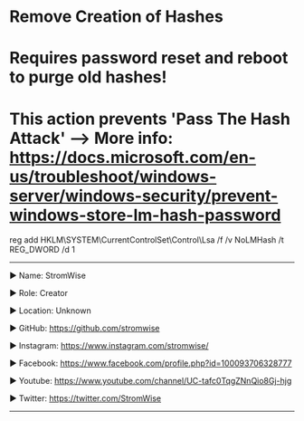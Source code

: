 # Remove Creation of Hashes
# Requires password reset and reboot to purge old hashes!
# This action prevents 'Pass The Hash Attack' --> More info: https://docs.microsoft.com/en-us/troubleshoot/windows-server/windows-security/prevent-windows-store-lm-hash-password

reg add HKLM\SYSTEM\CurrentControlSet\Control\Lsa /f /v NoLMHash /t REG_DWORD /d 1











____________________________________________________________________________________________________________________________________________
▶ Name: StromWise

▶ Role: Creator

▶ Location: Unknown

▶ GitHub: https://github.com/stromwise 

▶ Instagram: https://www.instagram.com/stromwise/ 

▶ Facebook: https://www.facebook.com/profile.php?id=100093706328777

▶ Youtube: https://www.youtube.com/channel/UC-tafc0TqgZNnQio8Gj-hjg 

▶ Twitter: https://twitter.com/StromWise 
____________________________________________________________________________________________________________________________________________
